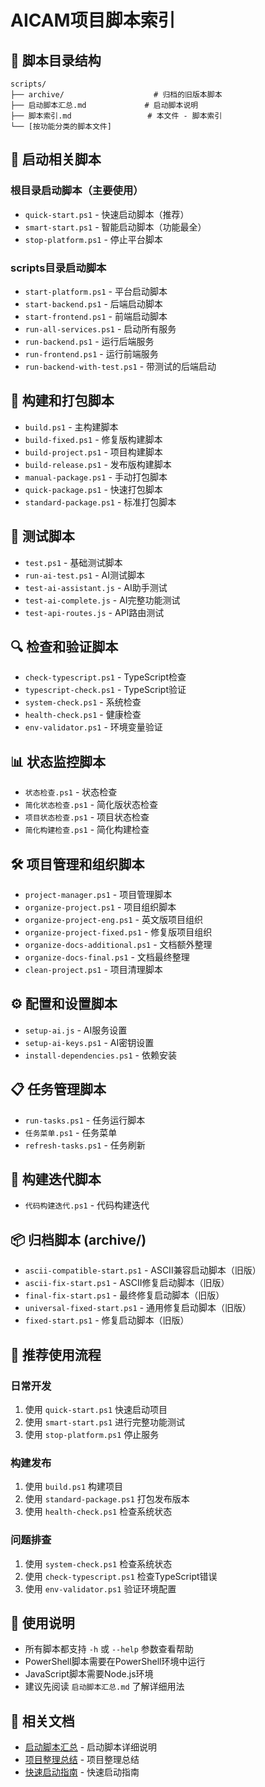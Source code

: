 # AICAM项目脚本索引

## 📁 脚本目录结构

```
scripts/
├── archive/                    # 归档的旧版本脚本
├── 启动脚本汇总.md             # 启动脚本说明
├── 脚本索引.md                 # 本文件 - 脚本索引
└── [按功能分类的脚本文件]
```

## 🚀 启动相关脚本

### 根目录启动脚本（主要使用）
- `quick-start.ps1` - 快速启动脚本（推荐）
- `smart-start.ps1` - 智能启动脚本（功能最全）
- `stop-platform.ps1` - 停止平台脚本

### scripts目录启动脚本
- `start-platform.ps1` - 平台启动脚本
- `start-backend.ps1` - 后端启动脚本
- `start-frontend.ps1` - 前端启动脚本
- `run-all-services.ps1` - 启动所有服务
- `run-backend.ps1` - 运行后端服务
- `run-frontend.ps1` - 运行前端服务
- `run-backend-with-test.ps1` - 带测试的后端启动

## 🔧 构建和打包脚本

- `build.ps1` - 主构建脚本
- `build-fixed.ps1` - 修复版构建脚本
- `build-project.ps1` - 项目构建脚本
- `build-release.ps1` - 发布版构建脚本
- `manual-package.ps1` - 手动打包脚本
- `quick-package.ps1` - 快速打包脚本
- `standard-package.ps1` - 标准打包脚本

## 🧪 测试脚本

- `test.ps1` - 基础测试脚本
- `run-ai-test.ps1` - AI测试脚本
- `test-ai-assistant.js` - AI助手测试
- `test-ai-complete.js` - AI完整功能测试
- `test-api-routes.js` - API路由测试

## 🔍 检查和验证脚本

- `check-typescript.ps1` - TypeScript检查
- `typescript-check.ps1` - TypeScript验证
- `system-check.ps1` - 系统检查
- `health-check.ps1` - 健康检查
- `env-validator.ps1` - 环境变量验证

## 📊 状态监控脚本

- `状态检查.ps1` - 状态检查
- `简化状态检查.ps1` - 简化版状态检查
- `项目状态检查.ps1` - 项目状态检查
- `简化构建检查.ps1` - 简化构建检查

## 🛠️ 项目管理和组织脚本

- `project-manager.ps1` - 项目管理脚本
- `organize-project.ps1` - 项目组织脚本
- `organize-project-eng.ps1` - 英文版项目组织
- `organize-project-fixed.ps1` - 修复版项目组织
- `organize-docs-additional.ps1` - 文档额外整理
- `organize-docs-final.ps1` - 文档最终整理
- `clean-project.ps1` - 项目清理脚本

## ⚙️ 配置和设置脚本

- `setup-ai.js` - AI服务设置
- `setup-ai-keys.ps1` - AI密钥设置
- `install-dependencies.ps1` - 依赖安装

## 📋 任务管理脚本

- `run-tasks.ps1` - 任务运行脚本
- `任务菜单.ps1` - 任务菜单
- `refresh-tasks.ps1` - 任务刷新

## 🔄 构建迭代脚本

- `代码构建迭代.ps1` - 代码构建迭代

## 📦 归档脚本 (archive/)

- `ascii-compatible-start.ps1` - ASCII兼容启动脚本（旧版）
- `ascii-fix-start.ps1` - ASCII修复启动脚本（旧版）
- `final-fix-start.ps1` - 最终修复启动脚本（旧版）
- `universal-fixed-start.ps1` - 通用修复启动脚本（旧版）
- `fixed-start.ps1` - 修复启动脚本（旧版）

## 🎯 推荐使用流程

### 日常开发
1. 使用 `quick-start.ps1` 快速启动项目
2. 使用 `smart-start.ps1` 进行完整功能测试
3. 使用 `stop-platform.ps1` 停止服务

### 构建发布
1. 使用 `build.ps1` 构建项目
2. 使用 `standard-package.ps1` 打包发布版本
3. 使用 `health-check.ps1` 检查系统状态

### 问题排查
1. 使用 `system-check.ps1` 检查系统状态
2. 使用 `check-typescript.ps1` 检查TypeScript错误
3. 使用 `env-validator.ps1` 验证环境配置

## 📝 使用说明

- 所有脚本都支持 `-h` 或 `--help` 参数查看帮助
- PowerShell脚本需要在PowerShell环境中运行
- JavaScript脚本需要Node.js环境
- 建议先阅读 `启动脚本汇总.md` 了解详细用法

## 🔗 相关文档

- [启动脚本汇总](./启动脚本汇总.md) - 启动脚本详细说明
- [项目整理总结](../项目整理总结.md) - 项目整理总结
- [快速启动指南](../快速启动指南.md) - 快速启动指南 